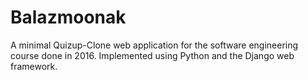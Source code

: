 # Balazmoonak

A minimal Quizup-Clone web application for the software engineering course done in 2016. Implemented using Python and the Django web framework.
